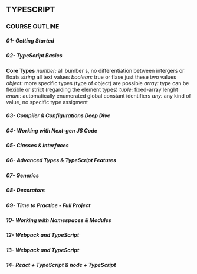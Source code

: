 ## TYPESCRIPT ##

### COURSE OUTLINE ###

##### 01- Getting Started #####
##### 02- TypeScript Basics #####
**Core Types**
*number:* all bumber s, no differentiation between intergers or floats
*string* all text values
*boolean:* true or flase just these two values
*object:* more specific types (type of object) are possible
*array:* type can be flexible or strict (regarding the element types)
*tuple:* fixed-array lenght
*enum:* automatically enumerated global constant identifiers
*any:* any kind of value, no specific type assigment
##### 03- Compiler & Configurations Deep Dive #####
##### 04- Working with Next-gen JS Code #####
##### 05- Classes & Interfaces #####
##### 06- Advanced Types & TypeScript Features #####
##### 07- Generics #####
##### 08- Decorators #####
##### 09- Time to Practice - Full Project #####
##### 10- Working with Namespaces & Modules #####
##### 12- Webpack and TypeScript #####
##### 13- Webpack and TypeScript #####
##### 14- React + TypeScript & node + TypeScript #####
